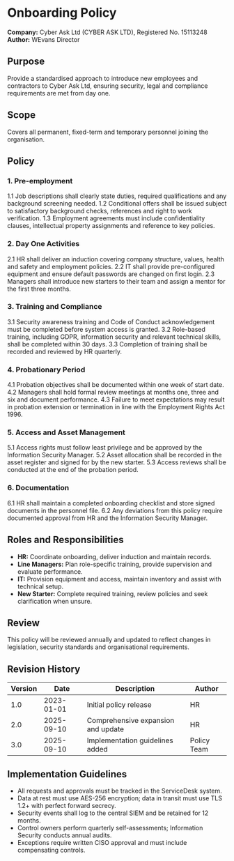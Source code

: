 # Onboarding Policy

**Company:** Cyber Ask Ltd (CYBER ASK LTD), Registered No. 15113248
**Author:** WEvans Director

## Purpose
Provide a standardised approach to introduce new employees and contractors to Cyber Ask Ltd, ensuring security, legal and compliance requirements are met from day one.

## Scope
Covers all permanent, fixed-term and temporary personnel joining the organisation.

## Policy
### 1. Pre-employment
1.1 Job descriptions shall clearly state duties, required qualifications and any background screening needed.
1.2 Conditional offers shall be issued subject to satisfactory background checks, references and right to work verification.
1.3 Employment agreements must include confidentiality clauses, intellectual property assignments and reference to key policies.

### 2. Day One Activities
2.1 HR shall deliver an induction covering company structure, values, health and safety and employment policies.
2.2 IT shall provide pre-configured equipment and ensure default passwords are changed on first login.
2.3 Managers shall introduce new starters to their team and assign a mentor for the first three months.

### 3. Training and Compliance
3.1 Security awareness training and Code of Conduct acknowledgement must be completed before system access is granted.
3.2 Role-based training, including GDPR, information security and relevant technical skills, shall be completed within 30 days.
3.3 Completion of training shall be recorded and reviewed by HR quarterly.

### 4. Probationary Period
4.1 Probation objectives shall be documented within one week of start date.
4.2 Managers shall hold formal review meetings at months one, three and six and document performance.
4.3 Failure to meet expectations may result in probation extension or termination in line with the Employment Rights Act 1996.

### 5. Access and Asset Management
5.1 Access rights must follow least privilege and be approved by the Information Security Manager.
5.2 Asset allocation shall be recorded in the asset register and signed for by the new starter.
5.3 Access reviews shall be conducted at the end of the probation period.

### 6. Documentation
6.1 HR shall maintain a completed onboarding checklist and store signed documents in the personnel file.
6.2 Any deviations from this policy require documented approval from HR and the Information Security Manager.

## Roles and Responsibilities
- **HR:** Coordinate onboarding, deliver induction and maintain records.
- **Line Managers:** Plan role-specific training, provide supervision and evaluate performance.
- **IT:** Provision equipment and access, maintain inventory and assist with technical setup.
- **New Starter:** Complete required training, review policies and seek clarification when unsure.

## Review
This policy will be reviewed annually and updated to reflect changes in legislation, security standards and organisational requirements.

## Revision History
| Version | Date       | Description                        | Author |
| ------- | ---------- | ---------------------------------- | ------ |
| 1.0     | 2023-01-01 | Initial policy release             | HR     |
| 2.0     | 2025-09-10 | Comprehensive expansion and update | HR     |
| 3.0     | 2025-09-10 | Implementation guidelines added | Policy Team |

## Implementation Guidelines
- All requests and approvals must be tracked in the ServiceDesk system.
- Data at rest must use AES-256 encryption; data in transit must use TLS 1.2+ with perfect forward secrecy.
- Security events shall log to the central SIEM and be retained for 12 months.
- Control owners perform quarterly self-assessments; Information Security conducts annual audits.
- Exceptions require written CISO approval and must include compensating controls.

